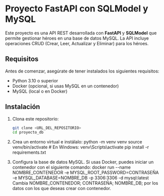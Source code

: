 # Proyecto FastAPI con SQLModel y MySQL

Este proyecto es una API REST desarrollada con **FastAPI** y **SQLModel** que permite gestionar héroes en una base de datos MySQL. La API incluye operaciones CRUD (Crear, Leer, Actualizar y Eliminar) para los héroes.

## Requisitos

Antes de comenzar, asegúrate de tener instalados los siguientes requisitos:

- Python 3.10 o superior
- Docker (opcional, si usas MySQL en un contenedor)
- MySQL (local o en Docker)

## Instalación

1. Clona este repositorio:

   ```bash
   git clone <URL_DEL_REPOSITORIO>
   cd proyecto_db
2. Crea un entorno virtual e instálalo:
python -m venv venv
source venv/bin/activate  # En Windows: venv\Scripts\activate
pip install -r requirements.txt

3. Configura la base de datos MySQL. Si usas Docker, puedes iniciar un contenedor con el siguiente comando:
docker run --name NOMBRE_CONTENEDOR -e MYSQL_ROOT_PASSWORD=CONTRASEÑA -e MYSQL_DATABASE=NOMBRE_DB -p 3306:3306 -d mysql:latest
Cambia NOMBRE_CONTENEDOR; CONTRASEÑA; NOMBRE_DB; por los datos con los que deseas crear con contenedor. 
